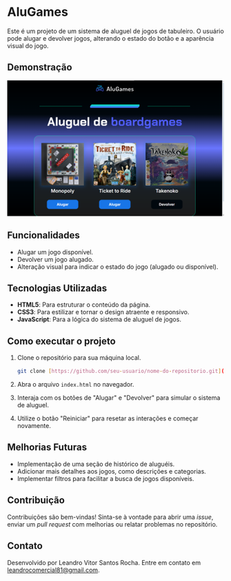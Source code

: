 
# AluGames

Este é um projeto de um sistema de aluguel de jogos de tabuleiro. O usuário pode alugar e devolver jogos, alterando o estado do botão e a aparência visual do jogo.

## Demonstração

![Demonstração do AluGames](img/exemplo.png)

## Funcionalidades

- Alugar um jogo disponível.
- Devolver um jogo alugado.
- Alteração visual para indicar o estado do jogo (alugado ou disponível).

## Tecnologias Utilizadas

- **HTML5**: Para estruturar o conteúdo da página.
- **CSS3**: Para estilizar e tornar o design atraente e responsivo.
- **JavaScript**: Para a lógica do sistema de aluguel de jogos.

## Como executar o projeto

1. Clone o repositório para sua máquina local.

    ```bash
    git clone [https://github.com/seu-usuario/nome-do-repositorio.git](https://github.com/Leandro-Rocha81/Alu-Games.git)
    ```

2. Abra o arquivo `index.html` no navegador.
3. Interaja com os botões de "Alugar" e "Devolver" para simular o sistema de aluguel.
4. Utilize o botão "Reiniciar" para resetar as interações e começar novamente.

## Melhorias Futuras

- Implementação de uma seção de histórico de aluguéis.
- Adicionar mais detalhes aos jogos, como descrições e categorias.
- Implementar filtros para facilitar a busca de jogos disponíveis.

## Contribuição

Contribuições são bem-vindas! Sinta-se à vontade para abrir uma *issue*, enviar um *pull request* com melhorias ou relatar problemas no repositório.

## Contato

Desenvolvido por Leandro Vitor Santos Rocha. Entre em contato em leandrocomercial81@gmail.com.

